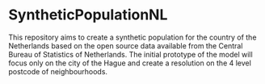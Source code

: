# SyntheticPopulationNL
This repository aims to create a synthetic population for the country of the Netherlands based on the open source data available from the Central Bureau of Statistics of Netherlands.  The initial prototype of the model will focus only on the city of the Hague and create a resolution on the 4 level postcode of neighbourhoods.

